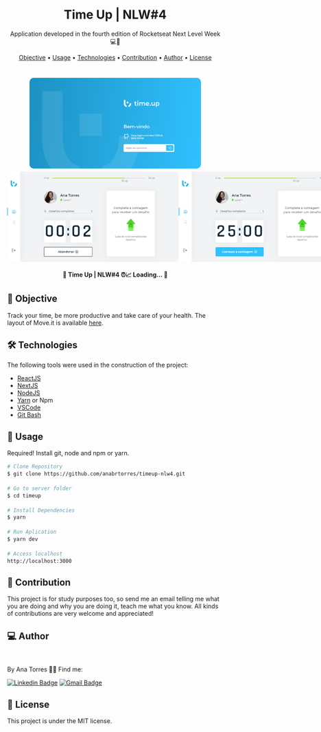 <h1 align="center">
    Time Up | NLW#4
</h1>
<p align="center"> Application developed in the fourth edition of Rocketseat Next Level Week 💻🚀 </p>

<p align="center">
 <a href="#objective">Objective</a> •
 <a href="#usage">Usage</a> •
 <a href="#technologies">Technologies</a> • 
 <a href="#contribution">Contribution</a> • 
 <a href="#author">Author</a> • 
 <a href="#license">License</a>
</p>

<h1 align="center">
  <img width="400" style="border-radius: 10px" height="auto" alt="level.up" title="Level Up" src="public/assets/login.png" />
<div style="display: flex; flex-direction: row;">
  <img width="400" style="border-radius: 10px" height="auto" alt="level.up" title="Level Up" src="public/assets/count.png" />
  <img width="400" style="border-radius: 10px" height="auto" alt="level.up" title="Level Up" src="public/assets/home.png" />
  <div>
  <div style="display: flex; flex-direction: row;">
  <img width="400" style="border-radius: 10px" height="auto" alt="level.up" title="Level Up" src="public/assets/challenge.png" />
  <img width="400" style="border-radius: 10px" height="auto" alt="level.up" title="Level Up" src="public/assets/level.png" />
  <div>
</h1>

<h4 align="center"> 
	🚧 Time Up | NLW#4 ⏰📈 Loading...  🚧
</h4>

<h2 id="objective" > 🎯 Objective </h2>

Track your time, be more productive and take care of your health. The layout of Move.it is available <a href="https://www.figma.com/file/ge20pu3ofMOKoliUyKx1Nl/?viewer=1&node-id=">here</a>.

<h2 id="technologies"> 🛠 Technologies </h2>

The following tools were used in the construction of the project:

- [ReactJS](https://reactjs.org)
- [NextJS](https://nextjs.org)
- [NodeJS](https://nodejs.org/en/)
- [Yarn](https://yarnpkg.com) or Npm
- [VSCode](https://code.visualstudio.com)
- [Git Bash](https://gitforwindows.org/)

<h2 id="usage" > 👷 Usage </h2>

Required! Install git, node and npm or yarn.

```bash
# Clone Repository
$ git clone https://github.com/anabrtorres/timeup-nlw4.git

# Go to server folder
$ cd timeup

# Install Dependencies
$ yarn

# Run Aplication
$ yarn dev

# Access localhost
http://localhost:3000
```

<h2 id="contribution"> 🤝 Contribution </h2>

This project is for study purposes too, so send me an email telling me what you are doing and why you are doing it, teach me what you know. All kinds of contributions are very welcome and appreciated!

<h2 id="author"> 💻 Author </h2>

<img style="border-radius: 50%;" src="https://avatars3.githubusercontent.com/u/71350840?s=400&u=02afaa6318aee076b5e3a398e531296a7fb30dc0&v=4" width="100px;" alt=""/>

By Ana Torres 👋🏽 Find me:

[![Linkedin Badge](https://img.shields.io/badge/-anabrtorres-blue?style=flat-square&logo=Linkedin&logoColor=white&link=https://www.linkedin.com/in/anabrtorres/)](https://www.linkedin.com/in/anabrtorres/)
[![Gmail Badge](https://img.shields.io/badge/-anabrtorres19@gmail.com-c14438?style=flat-square&logo=Gmail&logoColor=white&link=mailto:anabrtorres19@gmail.com)](mailto:anabrtorres19@gmail.com)

<h2 id="license"> 📝 License </h2>

This project is under the MIT license.
